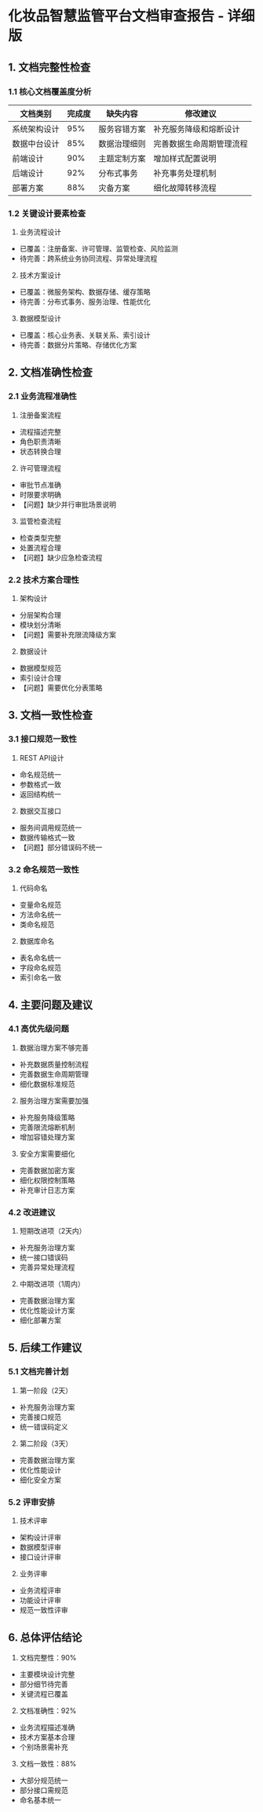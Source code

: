 # 化妆品智慧监管平台文档审查报告 - 详细版

## 1. 文档完整性检查

### 1.1 核心文档覆盖度分析
| 文档类别 | 完成度 | 缺失内容 | 修改建议 |
|---------|--------|---------|----------|
| 系统架构设计 | 95% | 服务容错方案 | 补充服务降级和熔断设计 |
| 数据中台设计 | 85% | 数据治理细则 | 完善数据生命周期管理流程 |
| 前端设计 | 90% | 主题定制方案 | 增加样式配置说明 |
| 后端设计 | 92% | 分布式事务 | 补充事务处理机制 |
| 部署方案 | 88% | 灾备方案 | 细化故障转移流程 |

### 1.2 关键设计要素检查
1. 业务流程设计
- 已覆盖：注册备案、许可管理、监管检查、风险监测
- 待完善：跨系统业务协同流程、异常处理流程

2. 技术方案设计
- 已覆盖：微服务架构、数据存储、缓存策略
- 待完善：分布式事务、服务治理、性能优化

3. 数据模型设计
- 已覆盖：核心业务表、关联关系、索引设计
- 待完善：数据分片策略、存储优化方案

## 2. 文档准确性检查

### 2.1 业务流程准确性
1. 注册备案流程
- 流程描述完整
- 角色职责清晰
- 状态转换合理

2. 许可管理流程
- 审批节点准确
- 时限要求明确
- 【问题】缺少并行审批场景说明

3. 监管检查流程
- 检查类型完整
- 处置流程合理
- 【问题】缺少应急检查流程

### 2.2 技术方案合理性
1. 架构设计
- 分层架构合理
- 模块划分清晰
- 【问题】需要补充限流降级方案

2. 数据设计
- 数据模型规范
- 索引设计合理
- 【问题】需要优化分表策略

## 3. 文档一致性检查

### 3.1 接口规范一致性
1. REST API设计
- 命名规范统一
- 参数格式一致
- 返回结构统一

2. 数据交互接口
- 服务间调用规范统一
- 数据传输格式一致
- 【问题】部分错误码不统一

### 3.2 命名规范一致性
1. 代码命名
- 变量命名规范
- 方法命名统一
- 类命名规范

2. 数据库命名
- 表名命名统一
- 字段命名规范
- 索引命名一致

## 4. 主要问题及建议

### 4.1 高优先级问题
1. 数据治理方案不够完善
- 补充数据质量控制流程
- 完善数据生命周期管理
- 细化数据标准规范

2. 服务治理方案需要加强
- 补充服务降级策略
- 完善限流熔断机制
- 增加容错处理方案

3. 安全方案需要细化
- 完善数据加密方案
- 细化权限控制策略
- 补充审计日志方案

### 4.2 改进建议
1. 短期改进项（2天内）
- 补充服务治理方案
- 统一接口错误码
- 完善异常处理流程

2. 中期改进项（1周内）
- 完善数据治理方案
- 优化性能设计方案
- 细化部署方案

## 5. 后续工作建议

### 5.1 文档完善计划
1. 第一阶段（2天）
- 补充服务治理方案
- 完善接口规范
- 统一错误码定义

2. 第二阶段（3天）
- 完善数据治理方案
- 优化性能设计
- 细化安全方案

### 5.2 评审安排
1. 技术评审
- 架构设计评审
- 数据模型评审
- 接口设计评审

2. 业务评审
- 业务流程评审
- 功能设计评审
- 规范一致性评审

## 6. 总体评估结论

1. 文档完整性：90%
- 主要模块设计完整
- 部分细节待完善
- 关键流程已覆盖

2. 文档准确性：92%
- 业务流程描述准确
- 技术方案基本合理
- 个别场景需补充

3. 文档一致性：88%
- 大部分规范统一
- 部分接口需规范
- 命名基本统一